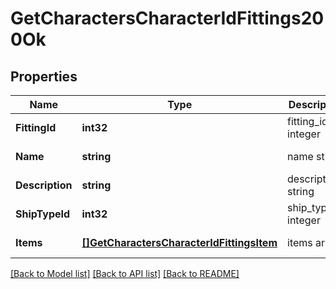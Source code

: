 # GetCharactersCharacterIdFittings200Ok

## Properties
Name | Type | Description | Notes
------------ | ------------- | ------------- | -------------
**FittingId** | **int32** | fitting_id integer | [default to null]
**Name** | **string** | name string | [default to null]
**Description** | **string** | description string | [default to null]
**ShipTypeId** | **int32** | ship_type_id integer | [default to null]
**Items** | [**[]GetCharactersCharacterIdFittingsItem**](get_characters_character_id_fittings_item.md) | items array | [default to null]

[[Back to Model list]](../README.md#documentation-for-models) [[Back to API list]](../README.md#documentation-for-api-endpoints) [[Back to README]](../README.md)


